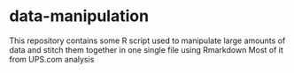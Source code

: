 # data-manipulation
This repository contains some R script used to manipulate large amounts of data and stitch them together in one single file using Rmarkdown
Most of it from UPS.com analysis
